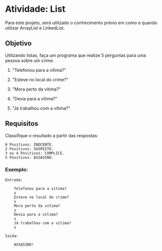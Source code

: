 # Atividade: List

Para este projeto, será utilizado o conhecimento prévio em como e quando utilizar ArrayList e LinkedList.

## Objetivo

Utilizando listas, faça um programa que realize 5 perguntas para uma
pessoa sobre um crime.

1. "Telefonou para a vítima?"

2. "Esteve no local do crime?"

3. "Mora perto da vítima?"

4. "Devia para a vítima?"

5. "Já trabalhou com a vítima?"

## Requisitos

Classifique o resultado a partir das respostas:

    0 Positivos: INOCENTE.
    2 Positivos: SUSPEITO.
    3 ou 4 Positivos: CUMPLICE.
    5 Positivos: ASSASINO.

### Exemplo:

```
Entrada:

    Telefonou para a vítima?
    s
    Esteve no local do crime?
    s
    Mora perto da vítima?
    s
    Devia para a vítima?
    s
    Já trabalhou com a vítima?
    s
```

```
Saida:

    ASSASINO!
```